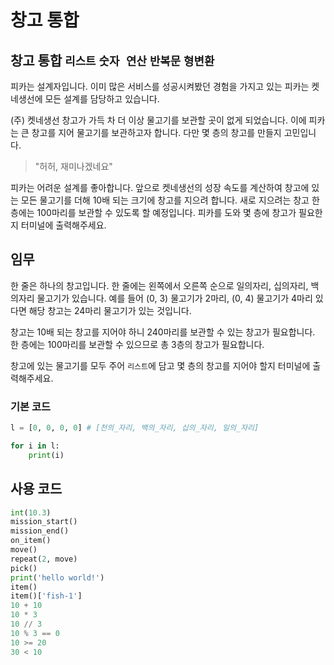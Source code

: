 # 창고 통합

## 창고 통합 `리스트` `숫자 연산` `반복문` `형변환`

피카는 설계자입니다. 이미 많은 서비스를 성공시켜봤던 경험을 가지고 있는 피카는 켓네생선에 모든 설계를 담당하고 있습니다.

(주) 켓네생선 창고가 가득 차 더 이상 물고기를 보관할 곳이 없게 되었습니다. 이에 피카는 큰 창고를 지어 물고기를 보관하고자 합니다. 다만 몇 층의 창고를 만들지 고민입니다.

> "허허, 재미나겠네요"

피카는 어려운 설계를 좋아합니다. 앞으로 켓네생선의 성장 속도를 계산하여 창고에 있는 모든 물고기를 더해 10배 되는 크기에 창고를 지으려 합니다. 새로 지으려는 창고 한 층에는 100마리를 보관할 수 있도록 할 예정입니다. 피카를 도와 몇 층에 창고가 필요한지 터미널에 출력해주세요. 


## 임무

한 줄은 하나의 창고입니다. 한 줄에는 왼쪽에서 오른쪽 순으로 일의자리, 십의자리, 백의자리 물고기가 있습니다. 예를 들어 (0, 3) 물고기가 2마리, (0, 4) 물고기가 4마리 있다면 해당 창고는 24마리 물고기가 있는 것입니다. 

창고는 10배 되는 창고를 지어야 하니 240마리를 보관할 수 있는 창고가 필요합니다. 한 층에는 100마리를 보관할 수 있으므로 총 3층의 창고가 필요합니다.

창고에 있는 물고기를 모두 주어 `리스트`에 담고 몇 층의 창고를 지어야 할지 터미널에 출력해주세요. 


### 기본 코드
```python
l = [0, 0, 0, 0] # [천의_자리, 백의_자리, 십의_자리, 일의_자리]
```

```python
for i in l:
    print(i)
```


## 사용 코드

```python
int(10.3)
mission_start()
mission_end()
on_item()
move()
repeat(2, move)
pick()
print('hello world!')
item()
item()['fish-1']
10 + 10
10 * 3
10 // 3
10 % 3 == 0
10 >= 20
30 < 10
```